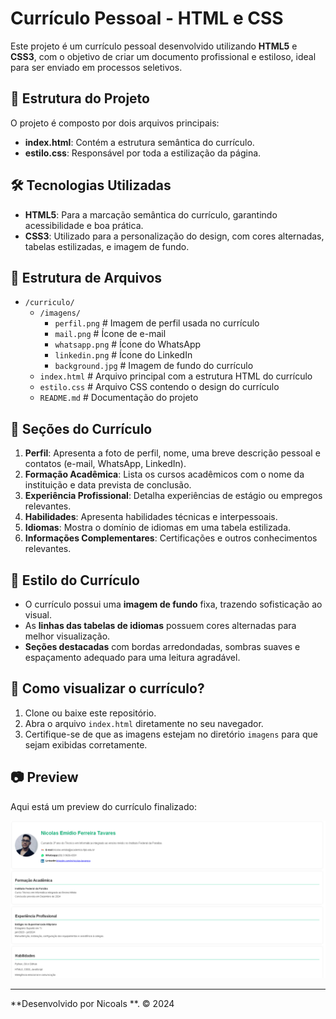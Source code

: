 # Currículo Pessoal - HTML e CSS

Este projeto é um currículo pessoal desenvolvido utilizando **HTML5** e **CSS3**, com o objetivo de criar um documento profissional e estiloso, ideal para ser enviado em processos seletivos.

## 📄 Estrutura do Projeto

O projeto é composto por dois arquivos principais:

- **index.html**: Contém a estrutura semântica do currículo.
- **estilo.css**: Responsável por toda a estilização da página.

## 🛠️ Tecnologias Utilizadas

- **HTML5**: Para a marcação semântica do currículo, garantindo acessibilidade e boa prática.
- **CSS3**: Utilizado para a personalização do design, com cores alternadas, tabelas estilizadas, e imagem de fundo.

## 📁 Estrutura de Arquivos

- `/curriculo/`
  - `/imagens/`
    - `perfil.png` # Imagem de perfil usada no currículo
    - `mail.png` # Ícone de e-mail
    - `whatsapp.png` # Ícone do WhatsApp
    - `linkedin.png` # Ícone do LinkedIn
    - `background.jpg` # Imagem de fundo do currículo
  - `index.html` # Arquivo principal com a estrutura HTML do currículo
  - `estilo.css` # Arquivo CSS contendo o design do currículo
  - `README.md` # Documentação do projeto


## 📑 Seções do Currículo

1. **Perfil**: Apresenta a foto de perfil, nome, uma breve descrição pessoal e contatos (e-mail, WhatsApp, LinkedIn).
2. **Formação Acadêmica**: Lista os cursos acadêmicos com o nome da instituição e data prevista de conclusão.
3. **Experiência Profissional**: Detalha experiências de estágio ou empregos relevantes.
4. **Habilidades**: Apresenta habilidades técnicas e interpessoais.
5. **Idiomas**: Mostra o domínio de idiomas em uma tabela estilizada.
6. **Informações Complementares**: Certificações e outros conhecimentos relevantes.

## 🎨 Estilo do Currículo

- O currículo possui uma **imagem de fundo** fixa, trazendo sofisticação ao visual.
- As **linhas das tabelas de idiomas** possuem cores alternadas para melhor visualização.
- **Seções destacadas** com bordas arredondadas, sombras suaves e espaçamento adequado para uma leitura agradável.

## 🚀 Como visualizar o currículo?

1. Clone ou baixe este repositório.
2. Abra o arquivo `index.html` diretamente no seu navegador.
3. Certifique-se de que as imagens estejam no diretório `imagens` para que sejam exibidas corretamente.

## 📷 Preview

Aqui está um preview do currículo finalizado:

![Preview do Currículo](imagens/background.png)

---

**Desenvolvido por Nicoals **. &copy; 2024
